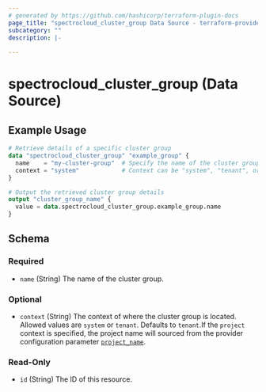 ```yaml
---
# generated by https://github.com/hashicorp/terraform-plugin-docs
page_title: "spectrocloud_cluster_group Data Source - terraform-provider-spectrocloud"
subcategory: ""
description: |-
  
---
```


# spectrocloud_cluster_group (Data Source)



## Example Usage

```terraform
# Retrieve details of a specific cluster group
data "spectrocloud_cluster_group" "example_group" {
  name    = "my-cluster-group"  # Specify the name of the cluster group
  context = "system"            # Context can be "system", "tenant", or "project"
}

# Output the retrieved cluster group details
output "cluster_group_name" {
  value = data.spectrocloud_cluster_group.example_group.name
}
```

<!-- schema generated by tfplugindocs -->
## Schema

### Required

- `name` (String) The name of the cluster group.

### Optional

- `context` (String) The context of where the cluster group is located. Allowed values  are `system` or `tenant`. Defaults to `tenant`.If  the `project` context is specified, the project name will sourced from the provider configuration parameter [`project_name`](https://registry.terraform.io/providers/spectrocloud/spectrocloud/latest/docs#schema).

### Read-Only

- `id` (String) The ID of this resource.
